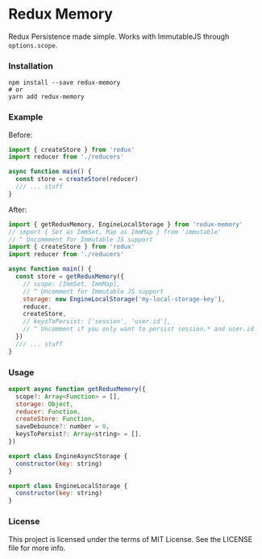# Redux Memory

Redux Persistence made simple. Works with ImmutableJS through `options.scope`.

### Installation

```
npm install --save redux-memory
# or
yarn add redux-memory
```

### Example

Before:

```js
import { createStore } from 'redux'
import reducer from './reducers'

async function main() {
  const store = createStore(reducer)
  /// ... stuff
}
```

After:

```js
import { getReduxMemory, EngineLocalStorage } from 'redux-memory'
// import { Set as ImmSet, Map as ImmMap } from 'immutable'
// ^ Uncommment for Immutable JS support
import { createStore } from 'redux'
import reducer from './reducers'

async function main() {
  const store = getReduxMemory({
    // scope: [ImmSet, ImmMap],
    // ^ Uncomment for Immutable JS support
    storage: new EngineLocalStorage('my-local-storage-key'),
    reducer,
    createStore,
    // keysToPersist: ['session', 'user.id'],
    // ^ Uncomment if you only want to persist session.* and user.id
  })
  /// ... stuff
}
```

### Usage

```js
export async function getReduxMemory({
  scope?: Array<Function> = [],
  storage: Object,
  reducer: Function,
  createStore: Function,
  saveDebounce?: number = 0,
  keysToPersist?: Array<string> = [],
})

export class EngineAsyncStorage {
  constructor(key: string)
}

export class EngineLocalStorage {
  constructor(key: string)
}
```

### License

This project is licensed under the terms of MIT License. See the LICENSE file for more info.
